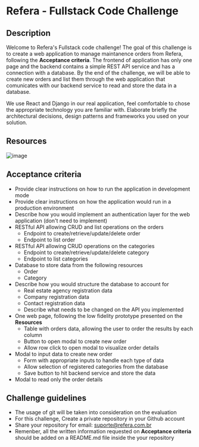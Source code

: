 # Refera - Fullstack Code Challenge

## Description

Welcome to Refera's Fullstack code challenge! The goal of this challenge is to create a web application to manage maintanence orders from Refera, following the **Acceptance criteria**. The frontend of application has only one page and the backend contains a simple REST API service and has a connection with a database. By the end of the challenge, we will be able to create new orders and list them through the web application that comunicates with our backend service to read and store the data in a database.

We use React and Django in our real application, feel comfortable to chose the appropriate technology you are familiar with. Elaborate briefly the architectural decisions, design patterns and frameworks you used on your solution.


## Resources

![image](https://user-images.githubusercontent.com/10841710/141149769-d2bef978-7073-4ac7-b0af-6c0c8c7b6fe8.png)


## Acceptance criteria

- Provide clear instructions on how to run the application in development mode
- Provide clear instructions on how the application would run in a production environment
- Describe how you would implement an authentication layer for the web application (don't need to implement)
- RESTful API allowing CRUD and list operations on the orders
  - Endpoint to create/retrieve/update/delete order
  - Endpoint to list order
- RESTful API allowing CRUD operations on the categories
  - Endpoint to create/retrieve/update/delete category
  - Endpoint to list categories
- Database to store data from the following resources
  - Order
  - Category
- Describe how you would structure the database to account for 
  - Real estate agency registration data
  - Company registration data
  - Contact registration data
  - Describe what needs to be changed on the API you implemented
- One web page, following the low fidelity prototype presented on the **Resources**
  - Table with orders data, allowing the user to order the results by each column
  - Button to open modal to create new order
  - Allow row click to open modal to visualize order details
- Modal to input data to create new order
  - Form with appropriate inputs to handle each type of data
  - Allow selection of registered categories from the database
  - Save button to hit backend service and store the data
- Modal to read only the order details

## Challenge guidelines

- The usage of git will be taken into consideration on the evaluation
- For this challenge, Create a private repository in your Github account
- Share your repository for email: suporte@refera.com.br
- Remenber, all the written information requested on **Acceptance criteria** should be added on a README.md file inside the your repository
